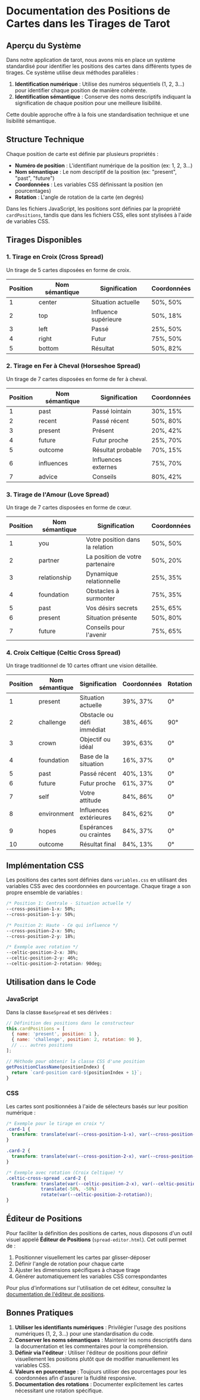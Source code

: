 # Documentation des Positions de Cartes dans les Tirages de Tarot

## Aperçu du Système

Dans notre application de tarot, nous avons mis en place un système standardisé pour identifier les positions des cartes dans différents types de tirages. Ce système utilise deux méthodes parallèles :

1. **Identification numérique** : Utilise des numéros séquentiels (1, 2, 3...) pour identifier chaque position de manière cohérente.
2. **Identification sémantique** : Conserve des noms descriptifs indiquant la signification de chaque position pour une meilleure lisibilité.

Cette double approche offre à la fois une standardisation technique et une lisibilité sémantique.

## Structure Technique

Chaque position de carte est définie par plusieurs propriétés :
- **Numéro de position** : L'identifiant numérique de la position (ex: 1, 2, 3...)
- **Nom sémantique** : Le nom descriptif de la position (ex: "present", "past", "future")
- **Coordonnées** : Les variables CSS définissant la position (en pourcentages)
- **Rotation** : L'angle de rotation de la carte (en degrés)

Dans les fichiers JavaScript, les positions sont définies par la propriété `cardPositions`, tandis que dans les fichiers CSS, elles sont stylisées à l'aide de variables CSS.

## Tirages Disponibles

### 1. Tirage en Croix (Cross Spread)

Un tirage de 5 cartes disposées en forme de croix.

| Position | Nom sémantique | Signification | Coordonnées |
|----------|----------------|---------------|-------------|
| 1 | center | Situation actuelle | 50%, 50% |
| 2 | top | Influence supérieure | 50%, 18% |
| 3 | left | Passé | 25%, 50% |
| 4 | right | Futur | 75%, 50% |
| 5 | bottom | Résultat | 50%, 82% |

### 2. Tirage en Fer à Cheval (Horseshoe Spread)

Un tirage de 7 cartes disposées en forme de fer à cheval.

| Position | Nom sémantique | Signification | Coordonnées |
|----------|----------------|---------------|-------------|
| 1 | past | Passé lointain | 30%, 15% |
| 2 | recent | Passé récent | 50%, 80% |
| 3 | present | Présent | 20%, 42% |
| 4 | future | Futur proche | 25%, 70% |
| 5 | outcome | Résultat probable | 70%, 15% |
| 6 | influences | Influences externes | 75%, 70% |
| 7 | advice | Conseils | 80%, 42% |

### 3. Tirage de l'Amour (Love Spread)

Un tirage de 7 cartes disposées en forme de cœur.

| Position | Nom sémantique | Signification | Coordonnées |
|----------|----------------|---------------|-------------|
| 1 | you | Votre position dans la relation | 50%, 50% |
| 2 | partner | La position de votre partenaire | 50%, 20% |
| 3 | relationship | Dynamique relationnelle | 25%, 35% |
| 4 | foundation | Obstacles à surmonter | 75%, 35% |
| 5 | past | Vos désirs secrets | 25%, 65% |
| 6 | present | Situation présente | 50%, 80% |
| 7 | future | Conseils pour l'avenir | 75%, 65% |

### 4. Croix Celtique (Celtic Cross Spread)

Un tirage traditionnel de 10 cartes offrant une vision détaillée.

| Position | Nom sémantique | Signification | Coordonnées | Rotation |
|----------|----------------|---------------|-------------|----------|
| 1 | present | Situation actuelle | 39%, 37% | 0° |
| 2 | challenge | Obstacle ou défi immédiat | 38%, 46% | 90° |
| 3 | crown | Objectif ou idéal | 39%, 63% | 0° |
| 4 | foundation | Base de la situation | 16%, 37% | 0° |
| 5 | past | Passé récent | 40%, 13% | 0° |
| 6 | future | Futur proche | 61%, 37% | 0° |
| 7 | self | Votre attitude | 84%, 86% | 0° |
| 8 | environment | Influences extérieures | 84%, 62% | 0° |
| 9 | hopes | Espérances ou craintes | 84%, 37% | 0° |
| 10 | outcome | Résultat final | 84%, 13% | 0° |

## Implémentation CSS

Les positions des cartes sont définies dans `variables.css` en utilisant des variables CSS avec des coordonnées en pourcentage. Chaque tirage a son propre ensemble de variables :

```css
/* Position 1: Centrale - Situation actuelle */
--cross-position-1-x: 50%;
--cross-position-1-y: 50%;

/* Position 2: Haute - Ce qui influence */
--cross-position-2-x: 50%;
--cross-position-2-y: 18%;

/* Exemple avec rotation */
--celtic-position-2-x: 38%;
--celtic-position-2-y: 46%;
--celtic-position-2-rotation: 90deg;
```

## Utilisation dans le Code

### JavaScript

Dans la classe `BaseSpread` et ses dérivées :

```javascript
// Définition des positions dans le constructeur
this.cardPositions = [
  { name: 'present', position: 1 },
  { name: 'challenge', position: 2, rotation: 90 },
  // ... autres positions
];

// Méthode pour obtenir la classe CSS d'une position
getPositionClassName(positionIndex) {
  return `card-position card-${positionIndex + 1}`;
}
```

### CSS

Les cartes sont positionnées à l'aide de sélecteurs basés sur leur position numérique :

```css
/* Exemple pour le tirage en croix */
.card-1 {
  transform: translate(var(--cross-position-1-x), var(--cross-position-1-y)) translate(-50%, -50%);
}

.card-2 {
  transform: translate(var(--cross-position-2-x), var(--cross-position-2-y)) translate(-50%, -50%);
}

/* Exemple avec rotation (Croix Celtique) */
.celtic-cross-spread .card-2 {
  transform: translate(var(--celtic-position-2-x), var(--celtic-position-2-y)) 
             translate(-50%, -50%) 
             rotate(var(--celtic-position-2-rotation));
}
```

## Éditeur de Positions

Pour faciliter la définition des positions de cartes, nous disposons d'un outil visuel appelé **Éditeur de Positions** (`spread-editor.html`). Cet outil permet de :

1. Positionner visuellement les cartes par glisser-déposer
2. Définir l'angle de rotation pour chaque carte
3. Ajuster les dimensions spécifiques à chaque tirage
4. Générer automatiquement les variables CSS correspondantes

Pour plus d'informations sur l'utilisation de cet éditeur, consultez la [documentation de l'éditeur de positions](../tools/spread-editor.md).

## Bonnes Pratiques

1. **Utiliser les identifiants numériques** : Privilégier l'usage des positions numériques (1, 2, 3...) pour une standardisation du code.
2. **Conserver les noms sémantiques** : Maintenir les noms descriptifs dans la documentation et les commentaires pour la compréhension.
3. **Définir via l'éditeur** : Utiliser l'éditeur de positions pour définir visuellement les positions plutôt que de modifier manuellement les variables CSS.
4. **Valeurs en pourcentage** : Toujours utiliser des pourcentages pour les coordonnées afin d'assurer la fluidité responsive.
5. **Documentation des rotations** : Documenter explicitement les cartes nécessitant une rotation spécifique. 